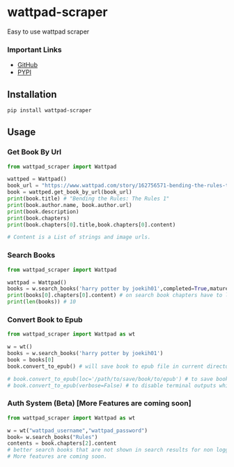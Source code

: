 # wattpad-scraper
Easy to use wattpad scraper

### Important Links
- [GitHub](https://github.com/shhossain/wattpad-scraper)
- [PYPI](https://pypi.org/project/wattpad-scraper/)

## Installation

```bash
pip install wattpad-scraper
```

## Usage

### Get Book By Url
```python
from wattpad_scraper import Wattpad

wattped = Wattpad()
book_url = "https://www.wattpad.com/story/162756571-bending-the-rules-the-rules-1"
book = wattped.get_book_by_url(book_url)
print(book.title) # "Bending the Rules: The Rules 1"
print(book.author.name, book.author.url) 
print(book.description)
print(book.chapters)
print(book.chapters[0].title,book.chapters[0].content)

# Content is a List of strings and image urls.

```

### Search Books
```python
from wattpad_scraper import Wattpad

wattpad = Wattpad()
books = w.search_books('harry potter by joekih01',completed=True,mature=True,free=True,paid=True,limit=10) 
print(books[0].chapters[0].content) # on search book chapters have to load first so it may take a while
print(len(books)) # 10
```

### Convert Book to Epub
```python
from wattpad_scraper import Wattpad as wt

w = wt()
books = w.search_books('harry potter by joekih01')
book = books[0]
book.convert_to_epub() # will save book to epub file in current directory

# book.convert_to_epub(loc='/path/to/save/book/to/epub') # to save book to specific location
# book.convert_to_epub(verbose=False) # to disable terminal outputs while converting

```

### Auth System (Beta) [More Features are coming soon]
```python
from wattpad_scraper import Wattpad as wt

w = wt("wattpad_username","wattpad_password")
book= w.search_books("Rules") 
contents = book.chapters[2].content
# better search books that are not shown in search results for non logged users.
# More features are coming soon.
```




